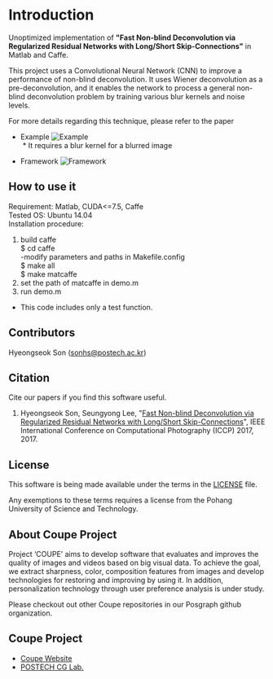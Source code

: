 # Introduction
Unoptimized implementation of <b>"Fast Non-blind Deconvolution via Regularized Residual Networks with Long/Short Skip-Connections"</b> in Matlab and Caffe.

This project uses a Convolutional Neural Network (CNN) to improve a performance of non-blind deconvolution. It uses Wiener deconvolution as a pre-deconvolution, and it enables the network to process a general non-blind deconvolution problem by training various blur kernels and noise levels.

For more details regarding this technique, please refer to the paper

* Example
![Example](docs/images/deconv_example.png)  
  * It requires a blur kernel for a blurred image

* Framework
![Framework](docs/images/framework.jpg)

## How to use it
Requirement: Matlab, CUDA<=7.5, Caffe<br>
Tested OS: Ubuntu 14.04<br>
Installation procedure:<br>

1. build caffe <br>
$ cd caffe <br>
-modify parameters and paths in Makefile.config <br>
$ make all <br>
$ make matcaffe <br>
2. set the path of matcaffe in demo.m <br>
3. run demo.m <br>
* This code includes only a test function.

## Contributors
Hyeongseok Son (sonhs@postech.ac.kr)

## Citation
Cite our papers if you find this software useful.<br>
1. Hyeongseok Son, Seungyong Lee, "[Fast Non-blind Deconvolution via Regularized Residual Networks with Long/Short Skip-Connections](http://cg.postech.ac.kr/research/resnet_deconvolution/)", IEEE International Conference on Computational Photography (ICCP) 2017, 2017. 

## License
This software is being made available under the terms in the [LICENSE](LICENSE) file.

Any exemptions to these terms requires a license from the Pohang University of Science and Technology.

## About Coupe Project
Project ‘COUPE’ aims to develop software that evaluates and improves the quality of images and videos based on big visual data. To achieve the goal, we extract sharpness, color, composition features from images and develop technologies for restoring and improving by using it. In addition, personalization technology through user preference analysis is under study.

Please checkout out other Coupe repositories in our Posgraph github organization.

## Coupe Project
* [Coupe Website](http://coupe.postech.ac.kr/)
* [POSTECH CG Lab.](http://cg.postech.ac.kr/)




